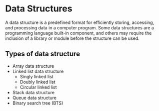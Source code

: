 # Data Structures

A data structure is a predefined format for efficiently storing, 
accessing, and processing data in a computer program.
Some data structures are a programming language built-in component, 
and others may require the inclusion of a library or module before the structure can be used.

## Types of data structure
- Array data structure
- Linked list data structure
    - Singly linked list
    - Doubly linked list
    - Circular linked list
- Stack data structure
- Queue data structure
- Binary search tree (BTS)
